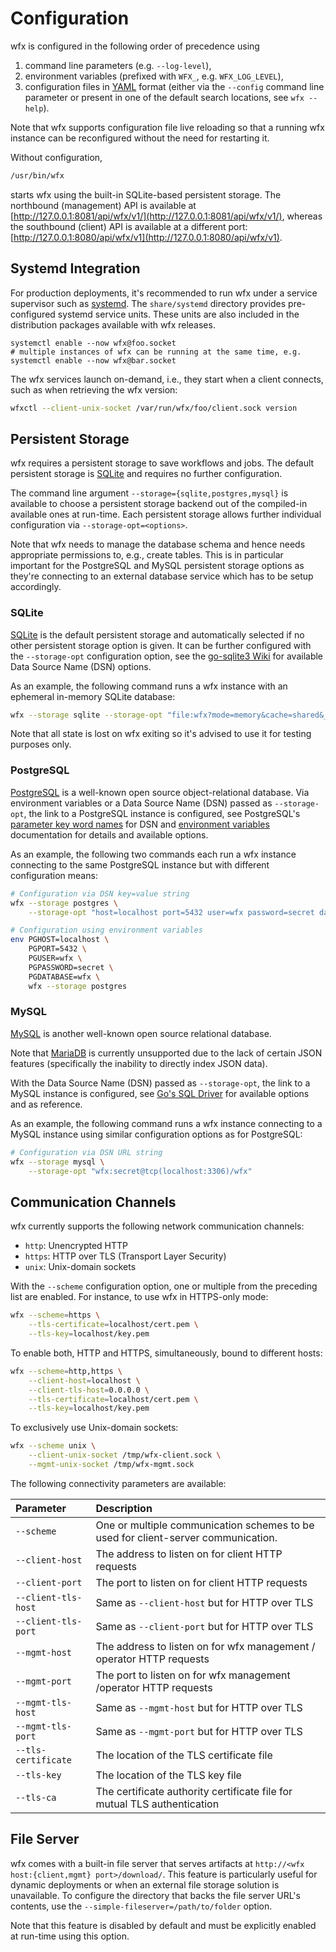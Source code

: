 # Configuration

wfx is configured in the following order of precedence using

1. command line parameters (e.g. `--log-level`),
2. environment variables (prefixed with `WFX_`, e.g. `WFX_LOG_LEVEL`),
3. configuration files in [YAML](https://github.com/go-yaml/yaml#compatibility) format (either via the `--config` command line parameter or present in one of the default search locations, see `wfx --help`).

Note that wfx supports configuration file live reloading so that a running wfx instance can be reconfigured without the need for restarting it.

Without configuration,

```bash
/usr/bin/wfx
```

starts wfx using the built-in SQLite-based persistent storage.
The northbound (management) API is available at [http://127.0.0.1:8081/api/wfx/v1/](http://127.0.0.1:8081/api/wfx/v1/),
whereas the southbound (client) API is available at a different port: [http://127.0.0.1:8080/api/wfx/v1](http://127.0.0.1:8080/api/wfx/v1).

## Systemd Integration

For production deployments, it's recommended to run wfx under a service supervisor such as [systemd](https://systemd.io).
The `share/systemd` directory provides pre-configured systemd service units.
These units are also included in the distribution packages available with wfx releases.

```
systemctl enable --now wfx@foo.socket
# multiple instances of wfx can be running at the same time, e.g.
systemctl enable --now wfx@bar.socket
```

The wfx services launch on-demand, i.e., they start when a client connects, such as when retrieving the wfx version:

```bash
wfxctl --client-unix-socket /var/run/wfx/foo/client.sock version
```

## Persistent Storage

wfx requires a persistent storage to save workflows and jobs.
The default persistent storage is [SQLite](#sqlite) and requires no further configuration.

The command line argument `--storage={sqlite,postgres,mysql}` is available to choose a persistent storage backend out of the compiled-in available ones at run-time.
Each persistent storage allows further individual configuration via `--storage-opt=<options>`.

Note that wfx needs to manage the database schema and hence needs appropriate permissions to, e.g., create tables.
This is in particular important for the PostgreSQL and MySQL persistent storage options as they're connecting to an external database service which has to be setup accordingly.

### SQLite

[SQLite](https://www.sqlite.org/) is the default persistent storage and automatically selected if no other persistent storage option is given.
It can be further configured with the `--storage-opt` configuration option, see the [go-sqlite3 Wiki](https://github.com/mattn/go-sqlite3/wiki/DSN) for available Data Source Name (DSN) options.

As an example, the following command runs a wfx instance with an ephemeral in-memory SQLite database:

```bash
wfx --storage sqlite --storage-opt "file:wfx?mode=memory&cache=shared&_fk=1"
```

Note that all state is lost on wfx exiting so it's advised to use it for testing purposes only.

### PostgreSQL

[PostgreSQL](https://www.postgresql.org/) is a well-known open source object-relational database.
Via environment variables or a Data Source Name (DSN) passed as `--storage-opt`, the link to a PostgreSQL instance is configured, see PostgreSQL's [parameter key word names](https://www.postgresql.org/docs/15/libpq-connect.html#LIBPQ-PARAMKEYWORDS) for DSN and [environment variables](http://www.postgresql.org/docs/15/static/libpq-envars.html) documentation for details and available options.

As an example, the following two commands each run a wfx instance connecting to the same PostgreSQL instance but with different configuration means:

```bash
# Configuration via DSN key=value string
wfx --storage postgres \
    --storage-opt "host=localhost port=5432 user=wfx password=secret database=wfx" &

# Configuration using environment variables
env PGHOST=localhost \
    PGPORT=5432 \
    PGUSER=wfx \
    PGPASSWORD=secret \
    PGDATABASE=wfx \
    wfx --storage postgres
```

### MySQL

[MySQL](https://www.mysql.com/) is another well-known open source relational database.

Note that [MariaDB](https://mariadb.org) is currently unsupported due to the lack of certain JSON features (specifically the inability to directly index JSON data).

With the Data Source Name (DSN) passed as `--storage-opt`, the link to a MySQL instance is configured, see [Go's SQL Driver](https://github.com/go-sql-driver/mysql#dsn-data-source-name) for available options and as reference.

As an example, the following command runs a wfx instance connecting to a MySQL instance using similar configuration options as for PostgreSQL:

```bash
# Configuration via DSN URL string
wfx --storage mysql \
    --storage-opt "wfx:secret@tcp(localhost:3306)/wfx"
```

## Communication Channels

wfx currently supports the following network communication channels:

- `http`: Unencrypted HTTP
- `https`: HTTP over TLS (Transport Layer Security)
- `unix`: Unix-domain sockets

With the `--scheme` configuration option, one or multiple from the preceding list are enabled.
For instance, to use wfx in HTTPS-only mode:

```bash
wfx --scheme=https \
    --tls-certificate=localhost/cert.pem \
    --tls-key=localhost/key.pem
```

To enable both, HTTP and HTTPS, simultaneously, bound to different hosts:

```bash
wfx --scheme=http,https \
    --client-host=localhost \
    --client-tls-host=0.0.0.0 \
    --tls-certificate=localhost/cert.pem \
    --tls-key=localhost/key.pem
```

To exclusively use Unix-domain sockets:

```bash
wfx --scheme unix \
    --client-unix-socket /tmp/wfx-client.sock \
    --mgmt-unix-socket /tmp/wfx-mgmt.sock
```

The following connectivity parameters are available:

| Parameter           | Description                                                                       |
| :------------------ | :-------------------------------------------------------------------------------- |
| `--scheme`          | One or multiple communication schemes to be used for client-server communication. |
| `--client-host`     | The address to listen on for client HTTP requests                                 |
| `--client-port`     | The port to listen on for client HTTP requests                                    |
| `--client-tls-host` | Same as `--client-host` but for HTTP over TLS                                     |
| `--client-tls-port` | Same as `--client-port` but for HTTP over TLS                                     |
| `--mgmt-host`       | The address to listen on for wfx management / operator HTTP requests              |
| `--mgmt-port`       | The port to listen on for wfx management /operator HTTP requests                  |
| `--mgmt-tls-host`   | Same as `--mgmt-host` but for HTTP over TLS                                       |
| `--mgmt-tls-port`   | Same as `--mgmt-port` but for HTTP over TLS                                       |
| `--tls-certificate` | The location of the TLS certificate file                                          |
| `--tls-key`         | The location of the TLS key file                                                  |
| `--tls-ca`          | The certificate authority certificate file for mutual TLS authentication          |

## File Server

wfx comes with a built-in file server that serves artifacts at `http://<wfx host:{client,mgmt} port>/download/`.
This feature is particularly useful for dynamic deployments or when an external file storage solution is unavailable.
To configure the directory that backs the file server URL's contents, use the `--simple-fileserver=/path/to/folder` option.

Note that this feature is disabled by default and must be explicitly enabled at run-time using this option.
